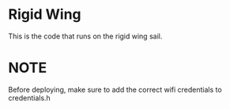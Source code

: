 # Rigid Wing
This is the code that runs on the rigid wing sail.

# NOTE
Before deploying, make sure to add the correct wifi
credentials to credentials.h
